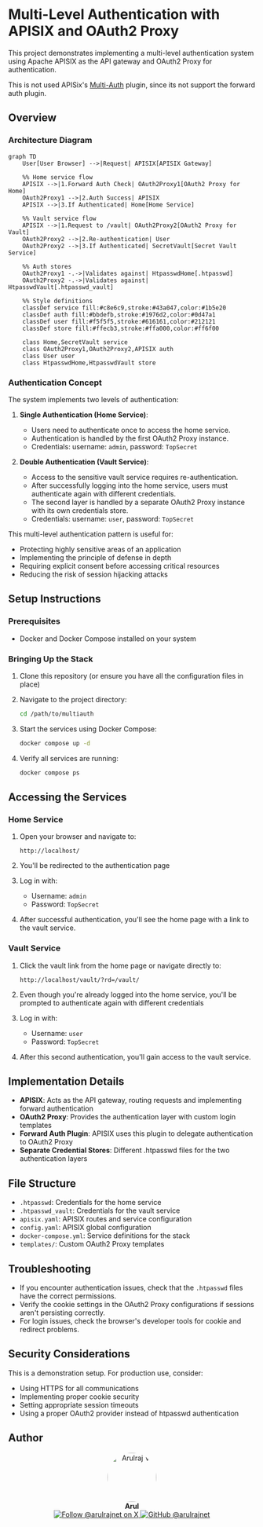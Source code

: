 # Multi-Level Authentication with APISIX and OAuth2 Proxy

This project demonstrates implementing a multi-level authentication system using Apache APISIX as the API gateway and OAuth2 Proxy for authentication.

This is not used APISix's [Multi-Auth](https://apisix.apache.org/docs/apisix/plugins/multi-auth/) plugin, since its not support the forward auth plugin.

## Overview

### Architecture Diagram

```mermaid
graph TD
    User[User Browser] -->|Request| APISIX[APISIX Gateway]

    %% Home service flow
    APISIX -->|1.Forward Auth Check| OAuth2Proxy1[OAuth2 Proxy for Home]
    OAuth2Proxy1 -->|2.Auth Success| APISIX
    APISIX -->|3.If Authenticated| Home[Home Service]

    %% Vault service flow
    APISIX -->|1.Request to /vault| OAuth2Proxy2[OAuth2 Proxy for Vault]
    OAuth2Proxy2 -->|2.Re-authentication| User
    OAuth2Proxy2 -->|3.If Authenticated| SecretVault[Secret Vault Service]

    %% Auth stores
    OAuth2Proxy1 -.->|Validates against| HtpasswdHome[.htpasswd]
    OAuth2Proxy2 -.->|Validates against| HtpasswdVault[.htpasswd_vault]

    %% Style definitions
    classDef service fill:#c8e6c9,stroke:#43a047,color:#1b5e20
    classDef auth fill:#bbdefb,stroke:#1976d2,color:#0d47a1
    classDef user fill:#f5f5f5,stroke:#616161,color:#212121
    classDef store fill:#ffecb3,stroke:#ffa000,color:#ff6f00

    class Home,SecretVault service
    class OAuth2Proxy1,OAuth2Proxy2,APISIX auth
    class User user
    class HtpasswdHome,HtpasswdVault store
```

### Authentication Concept

The system implements two levels of authentication:

1. **Single Authentication (Home Service)**:
   - Users need to authenticate once to access the home service.
   - Authentication is handled by the first OAuth2 Proxy instance.
   - Credentials: username: `admin`, password: `TopSecret`

2. **Double Authentication (Vault Service)**:
   - Access to the sensitive vault service requires re-authentication.
   - After successfully logging into the home service, users must authenticate again with different credentials.
   - The second layer is handled by a separate OAuth2 Proxy instance with its own credentials store.
   - Credentials: username: `user`, password: `TopSecret`

This multi-level authentication pattern is useful for:
- Protecting highly sensitive areas of an application
- Implementing the principle of defense in depth
- Requiring explicit consent before accessing critical resources
- Reducing the risk of session hijacking attacks

## Setup Instructions

### Prerequisites

- Docker and Docker Compose installed on your system

### Bringing Up the Stack

1. Clone this repository (or ensure you have all the configuration files in place)

2. Navigate to the project directory:
   ```bash
   cd /path/to/multiauth
   ```

3. Start the services using Docker Compose:
   ```bash
   docker compose up -d
   ```

4. Verify all services are running:
   ```bash
   docker compose ps
   ```

## Accessing the Services

### Home Service

1. Open your browser and navigate to:
   ```
   http://localhost/
   ```

2. You'll be redirected to the authentication page

3. Log in with:
   - Username: `admin`
   - Password: `TopSecret`

4. After successful authentication, you'll see the home page with a link to the vault service.

### Vault Service

1. Click the vault link from the home page or navigate directly to:
   ```
   http://localhost/vault/?rd=/vault/
   ```

2. Even though you're already logged into the home service, you'll be prompted to authenticate again with different credentials

3. Log in with:
   - Username: `user`
   - Password: `TopSecret`

4. After this second authentication, you'll gain access to the vault service.

## Implementation Details

- **APISIX**: Acts as the API gateway, routing requests and implementing forward authentication
- **OAuth2 Proxy**: Provides the authentication layer with custom login templates
- **Forward Auth Plugin**: APISIX uses this plugin to delegate authentication to OAuth2 Proxy
- **Separate Credential Stores**: Different .htpasswd files for the two authentication layers

## File Structure

- `.htpasswd`: Credentials for the home service
- `.htpasswd_vault`: Credentials for the vault service
- `apisix.yaml`: APISIX routes and service configuration
- `config.yaml`: APISIX global configuration
- `docker-compose.yml`: Service definitions for the stack
- `templates/`: Custom OAuth2 Proxy templates

## Troubleshooting

- If you encounter authentication issues, check that the `.htpasswd` files have the correct permissions.
- Verify the cookie settings in the OAuth2 Proxy configurations if sessions aren't persisting correctly.
- For login issues, check the browser's developer tools for cookie and redirect problems.

## Security Considerations

This is a demonstration setup. For production use, consider:
- Using HTTPS for all communications
- Implementing proper cookie security
- Setting appropriate session timeouts
- Using a proper OAuth2 provider instead of htpasswd authentication


## Author

<p align="center">
  <a href="https://x.com/arulrajnet">
    <img src="https://github.com/arulrajnet.png?size=100" alt="Arulraj V" width="100" height="100" style="border-radius: 50%;" class="avatar-user">
  </a>
  <br>
  <strong>Arul</strong>
  <br>
  <a href="https://x.com/arulrajnet">
    <img src="https://img.shields.io/badge/Follow-%40arulrajnet-1DA1F2?style=for-the-badge&logo=x&logoColor=white" alt="Follow @arulrajnet on X">
  </a>
  <a href="https://github.com/arulrajnet">
    <img src="https://img.shields.io/badge/GitHub-arulrajnet-181717?style=for-the-badge&logo=github&logoColor=white" alt="GitHub @arulrajnet">
  </a>
</p>
